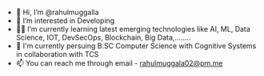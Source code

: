 - 👋 Hi, I’m @rahulmuggalla
- 👀 I’m interested in Developing
- 👨‍💻 I’m currently learning latest emerging technologies like AI, ML, Data Science, IOT, DevSecOps, Blockchain, Big Data,........
- 📖 I'm currently persuing B.SC Computer Science with Cognitive Systems in collaboration with TCS
- 📫 You can reach me through email - rahulmuggala02@pm.me
